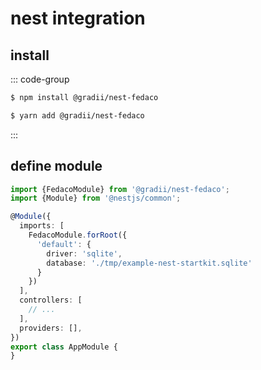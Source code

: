 # nest integration

## install

::: code-group

```sh [npm]
$ npm install @gradii/nest-fedaco
```

```sh [yarn]
$ yarn add @gradii/nest-fedaco
```
:::

## define module

```typescript
import {FedacoModule} from '@gradii/nest-fedaco';
import {Module} from '@nestjs/common';

@Module({
  imports: [
    FedacoModule.forRoot({
      'default': {
        driver: 'sqlite',
        database: './tmp/example-nest-startkit.sqlite'
      }
    })
  ],
  controllers: [
    // ...
  ],
  providers: [],
})
export class AppModule {
}
```